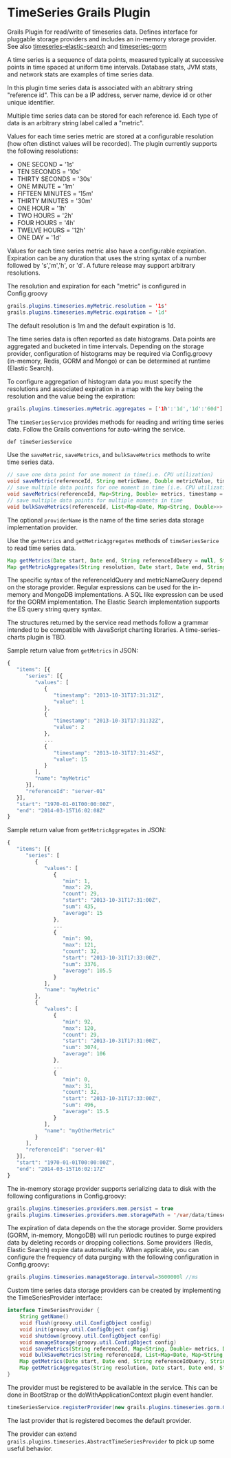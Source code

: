 TimeSeries Grails Plugin
========================

Grails Plugin for read/write of timeseries data. Defines interface for pluggable storage providers and includes an in-memory storage provider. See also [timeseries-elastic-search](https://github.com/bertramdev/timeseries-elastic-search) and [timeseries-gorm](https://github.com/bertramdev/timeseries-gorm)

A time series is a sequence of data points, measured typically at successive points in time spaced at uniform time intervals. Database stats, JVM stats, and network stats are examples of time series data. 

In this plugin time series data is associated with an abitrary string "reference id". This can be a IP address, server name, device id or other unique identifier.

Multiple time series data can be stored for each reference id. Each type of data is an arbitrary string label called a "metric".

Values for each time series metric are stored at a configurable resolution (how often distinct values will be recorded). The plugin currently supports the following resolutions:

* ONE SECOND = '1s'
* TEN SECONDS = '10s'
* THIRTY SECONDS = '30s'
* ONE MINUTE = '1m'
* FIFTEEN MINUTES = '15m'
* THIRTY MINUTES = '30m'
* ONE HOUR = '1h'
* TWO HOURS = '2h'
* FOUR HOURS = '4h'
* TWELVE HOURS = '12h'
* ONE DAY = '1d'

Values for each time series metric also have a configurable expiration. Expiration can be any duration that uses the string syntax of a number followed by 's','m','h', or 'd'. A future release may support arbitrary resolutions.

The resolution and expiration for each "metric" is configured in Config.groovy

```java
grails.plugins.timeseries.myMetric.resolution = '1s'
grails.plugins.timeseries.myMetric.expiration = '1d'
```

The default resolution is 1m and the default expiration is 1d.

The time series data is often reported as date histograms. Data points are aggregated and bucketed in time intervals. Depending on the storage provider, configuration of histograms may be required via Config.groovy (in-memory, Redis, GORM and Mongo) or can be determined at runtime (Elastic Search).

To configure aggregation of histogram data you must specify the resolutions and associated expiration in a map with the key being the resolution and the value being the expiration:

```java
grails.plugins.timeseries.myMetric.aggregates = ['1h':'1d','1d':'60d']
```

The `timeSeriesService` provides methods for reading and writing time series data. Follow the Grails conventions for auto-wiring the service.

```java
def timeSeriesService
```


Use the `saveMetric`, `saveMetrics`,  and `bulkSaveMetrics` methods to write time series data.

```java
// save one data point for one moment in time(i.e. CPU utilization)
void saveMetric(referenceId, String metricName, Double metricValue, timestamp = new Date(), providerName = null) 
// save multiple data points for one moment in time (i.e. CPU utilization, Memory usage)
void saveMetrics(referenceId, Map<String, Double> metrics, timestamp = new Date(), providerName = null)
// save multiple data points for multiple moments in time
void bulkSaveMetrics(referenceId, List<Map<Date, Map<String, Double>>> metricsByTime, providerName = null)
```

The optional `providerName` is the name of the time series data storage implementation provider.

Use the `getMetrics` and `getMetricAggregates` methods of `timeSeriesSerice` to read time series data.

```java
Map getMetrics(Date start, Date end, String referenceIdQuery = null, String metricNameQuery = null, Map<String, Object> options = null, providerName = null)
Map getMetricAggregates(String resolution, Date start, Date end, String referenceIdQuery = null, String metricNameQuery = null,Map<String, Object> options = null,  providerName = null)
```
The specific syntax of the referenceIdQuery and metricNameQuery depend on the storage provider. Regular expressions can be used for the in-memory and MongoDB implementations. A SQL like expression can be used for the GORM implementation. The Elastic Search implementation supports the ES query string query syntax.

The structures returned by the service read methods follow a grammar intended to be compatible with JavaScript charting libraries. A time-series-charts plugin is TBD.

Sample return value from `getMetrics` in JSON:

```javascript
{
   "items": [{
      "series": [{
         "values": [
            {
               "timestamp": "2013-10-31T17:31:31Z",
               "value": 1
            },
            {
               "timestamp": "2013-10-31T17:31:32Z",
               "value": 2
            },
            ...
            {
               "timestamp": "2013-10-31T17:31:45Z",
               "value": 15
            }
         ],
         "name": "myMetric"
      }],
      "referenceId": "server-01"
   }],
   "start": "1970-01-01T00:00:00Z", 
   "end": "2014-03-15T16:02:08Z"
}
```

Sample return value from `getMetricAggregates` in JSON:

```javascript
{
   "items": [{
      "series": [
         {
            "values": [
               {
                  "min": 1,
                  "max": 29,
                  "count": 29,
                  "start": "2013-10-31T17:31:00Z",
                  "sum": 435,
                  "average": 15
               },
               ...
               {
                  "min": 90,
                  "max": 121,
                  "count": 32,
                  "start": "2013-10-31T17:33:00Z",
                  "sum": 3376,
                  "average": 105.5
               }
            ],
            "name": "myMetric"
         },
         {
            "values": [
               {
                  "min": 92,
                  "max": 120,
                  "count": 29,
                  "start": "2013-10-31T17:31:00Z",
                  "sum": 3074,
                  "average": 106
               },
               ...
               {
                  "min": 0,
                  "max": 31,
                  "count": 32,
                  "start": "2013-10-31T17:33:00Z",
                  "sum": 496,
                  "average": 15.5
               }
            ],
            "name": "myOtherMetric"
         }
      ],
      "referenceId": "server-01"
   }],
   "start": "1970-01-01T00:00:00Z",
   "end": "2014-03-15T16:02:17Z"
}
```

The in-memory storage provider supports serializing data to disk with the following configurations in Config.groovy:

```java
grails.plugins.timeseries.providers.mem.persist = true
grails.plugins.timeseries.providers.mem.storagePath = '/var/data/timeseries'
```

The expiration of data depends on the the storage provider. Some providers (GORM, in-memory, MongoDB) will run periodic routines to purge expired data by deleting records or dropping collections. Some providers (Redis, Elastic Search) expire data automatically. When applicable, you can configure the frequency of data purging with the following configuration in Config.groovy:

```java
grails.plugins.timeseries.manageStorage.interval=3600000l //ms
```

Custom time series data storage providers can be created by implementing the TimeSeriesProvider interface:

```java
interface TimeSeriesProvider {
    String getName()
    void flush(groovy.util.ConfigObject config) 
    void init(groovy.util.ConfigObject config) 
    void shutdown(groovy.util.ConfigObject config) 
    void manageStorage(groovy.util.ConfigObject config) 
    void saveMetrics(String referenceId, Map<String, Double> metrics, Date timestamp, groovy.util.ConfigObject config)
    void bulkSaveMetrics(String referenceId, List<Map<Date, Map<String, Double>>> metricsByTime, groovy.util.ConfigObject config)
    Map getMetrics(Date start, Date end, String referenceIdQuery, String metricNameQuery, Map<String, Object> options, groovy.util.ConfigObject config)
    Map getMetricAggregates(String resolution, Date start, Date end, String referenceIdQuery, String metricNameQuery, Map<String, Object> options, groovy.util.ConfigObject config)
}
```    

The provider must be registered to be available in the service. This can be done in BootStrap or the doWithApplicationContext plugin event handler.

```java
timeSeriesService.registerProvider(new grails.plugins.timeseries.gorm.GORMTimeSeriesProvider())
```

The last provider that is registered becomes the default provider.

The provider can extend `grails.plugins.timeseries.AbstractTimeSeriesProvider` to pick up some useful behavior.
